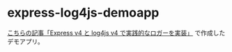 # express-log4js-demoapp

[こちらの記事「Express v4 と log4js v4 で実践的なロガーを実装」](https://qiita.com/Kento75/items/3c6ae1ba1b433ae433a3) で作成したデモアプリ。
